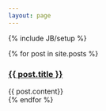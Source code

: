 ```yaml
---
layout: page
---
```

{% include JB/setup %}

{% for post in site.posts %}
  <h3><a href="{{ BASE_PATH }}{{ post.url }}">{{ post.title }}</a></h3>
  <div class="index-post">
  {{ post.content}}
  </div>
{% endfor %}



